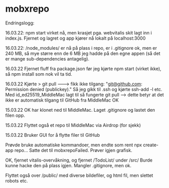 # mobxrepo



Endringslogg:

16.03.22: npm start virket nå, men krasjet pga. webvitalis skit lagt inn i index.js. Fjernet og lagret og 
app kjører nå lokalt på localhost:3000 

16.03.22: /node_modules/ er nå på plass i repo, er i .gitignore ok, men er 240 MB, 
så mye større enn de 6 MB jeg hadde på den egne appen (så det er mange sub-dependencies antagelig).


16.03.22 Fjernet fluff fra package.json før jeg kjørte npm start (virket ikke), så npm install
som nok vil ta tid.

16.03.22 Kjørte > git pull  ---> fikk ikke tilgang: "git@github.com: Permission denied (publickey)."
Så jeg gikk til .ssh og kjørte ssh-add -l etc. Med id_ed25519_MiddleMac lagt til så fungerte git pull
--> dette betyr at det ikke er automatisk tilgang til GitHub fra MiddleMac OK

15.03.22 OK har klonet ned til MiddleMac. Laget .gitignore og lastet den filen opp.

15.03.22 Flyttet også et repo til MiddleMac via Airdrop (for sjekk)

15.03.22 Bruker GUI for å flytte filer til GitHub

Prøvde bruke automatiske kommandoer, men endte som rent npx create-app repo...
Satte det til mobxrepoFailed. Prøver igjen grafisk.

OK, fjernet vitalis-overvåkning, og fjernet /TodoList/ under /src/
Burde kunne hacke den på plass igjen. Mangler .gitignore, men ok.

Flyttet også over /public/ med diverse bildefiler, og html fil,
men slettet robots etc.
